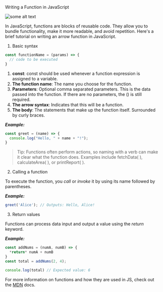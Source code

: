 Writing a Function in JavaScript

 ![some alt text](https://unsplash.com/photos/a-house-with-a-green-roof-and-white-shutters-f_BiJJ9nzv0)

In JavaScript, functions are blocks of reusable code. They allow you to bundle functionality, make it more readable, and avoid repetition. Here's a brief tutorial on writing an arrow function in JavaScript.
 
1. Basic syntax

```javascript
const functionName = (params) => {
  // code to be executed
}
```

1. **const**: const should be used whenever a function expression is assigned to a variable.
2. **The function name**: The name you choose for the function.
3. **Parameters**: Optional comma separated parameters. This is the data passed into the function. If there are no parameters, the () is still required.
4. **The arrow syntax**: Indicates that this will be a function.
5. **The body**: The statements that make up the function itself. Surrounded by curly braces.

***Example:***
```javascript
const greet = (name) => {
  console.log("Hello, " + name + "!");
}
```

> Tip: Functions often perform actions, so naming with a verb can make it clear what the function does. Examples include fetchData( ), calculateArea( ), or printReport( ). 

2. Calling a function

To execute the function, you *call* or *invoke* it by using its name followed by parentheses.

***Example:***
```javascript
greet('Alice'); // Outputs: Hello, Alice!
```

3. Return values

Functions can process data input and output a value using the *return* keyword.

***Example:*** 
```javascript
const addNums = (numA, numB) => {
  *return* numA + numB
}
const total = addNums(2, 4);

console.log(total) // Expected value: 6
``` 


For more information on functions and how they are used in JS, check out the [MDN](https://developer.mozilla.org/en-US/docs/Web/JavaScript/Guide/Functions) docs. 